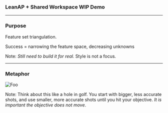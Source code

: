 ### LeanAP + Shared Workspace WIP Demo

---

### Purpose

Feature set triangulation.

Success = narrowing the feature space, decreasing unknowns


Note:
  _Still need to build it for real._
  Style is not a focus.

---

### Metaphor

![Foo](img/golf.png)

Note:
  Think about this like a hole in golf.  You start with bigger, less accurate shots, and use smaller, more accurate shots until you hit your objective.  _It is important the objective does not move_.
